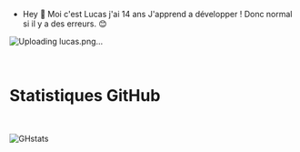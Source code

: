 - Hey 👋 Moi c'est Lucas j'ai 14 ans J'apprend a développer ! Donc normal si il y a des erreurs. 😊

![Uploading lucas.png…]()

<br> 

<h1> Statistiques GitHub </h1>
<br>


![GHstats](https://github-readme-stats.vercel.app/api?username=itzzenfant&show_icons=true&hide_border=false&title_color=3B1F94f&icon_color=FFE500&bg_color=09131B&text_color=ffffff&border_color=0c1a25)
